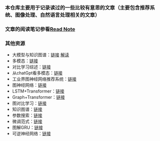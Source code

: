 ### 本仓库主要用于记录读过的一些比较有意思的文章（主要包含推荐系统、图像处理、自然语言处理相关的文章）
### 文章的阅读笔记参看[Read Note](https://juejin.cn/column/7078628416018186253)
### 其他资源
- 大模型与知识图谱：[链接](https://arxiv.org/pdf/2306.08302.pdf) [解读](https://mp.weixin.qq.com/s/tk2CEZQpo5v5PiI3i_OCYw)
- 多模态：[链接](https://mp.weixin.qq.com/s/m4s_oV7_MbFgUkTx2ADD-A)
- 对比学习综述：[链接](https://mp.weixin.qq.com/s/6jybGPvJR74Dc3rNAqXhZw)
- 从chatGpt看多模态：[链接](https://mp.weixin.qq.com/s/FUXD4etEiqtk9G8U9NNbyg)
- 工业界图神经网络推荐系统：[链接](https://mp.weixin.qq.com/s/BVNxbiHgo0T2vqNUi6RrGQ)
- 图神经网络：[链接](https://mp.weixin.qq.com/s/qttDtTY_H1LkyxVLes8Wlw)
- LSTM+Transformer：[链接](https://mp.weixin.qq.com/s/u6QSomPFKNByMATwYBQ9BQ)
- Graph+Transformer：[链接](https://mp.weixin.qq.com/s/jsqQbsohcHl7aqLvxTj2BA)
- 图对比学习：[链接](https://mp.weixin.qq.com/s/9l46HfZmxqZynYCHxCOIZg)
- 知识图谱：[链接](https://mp.weixin.qq.com/s/rhhaUAurgjHpF822XNo6zw)
- 参数搜索：[链接](https://mp.weixin.qq.com/s/tCWfWykVHCpadQ3ApRmduA)
- 微调范式：[链接](https://mp.weixin.qq.com/s/J_1Zi9rMcMqK9Nx1-4ksaA)
- 图解GRU：[链接](https://mp.weixin.qq.com/s/WO-EBv4lCz5uKZMYU9nwAw)
- 可逆神经网络：[链接](https://mp.weixin.qq.com/s/ayXIPBXtLc6KhvTEki7Ikg)
